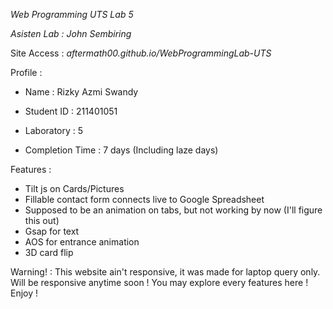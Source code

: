 _Web Programming UTS Lab 5_

_Asisten Lab : John Sembiring_

Site Access : _aftermath00.github.io/WebProgrammingLab-UTS_

Profile :

- Name : Rizky Azmi Swandy

- Student ID : 211401051

- Laboratory : 5

- Completion Time : 7 days (Including laze days)

Features :

- Tilt js on Cards/Pictures
- Fillable contact form connects live to Google Spreadsheet
- Supposed to be an animation on tabs, but not working by now (I'll figure this out)
- Gsap for text
- AOS for entrance animation
- 3D card flip

Warning! : This website ain't responsive, it was made for laptop query only. Will be responsive anytime soon !
You may explore every features here ! Enjoy !
